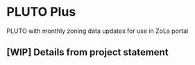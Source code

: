 # PLUTO Plus
PLUTO with monthly zoning data updates for use in ZoLa portal

## [WIP] Details from project statement

